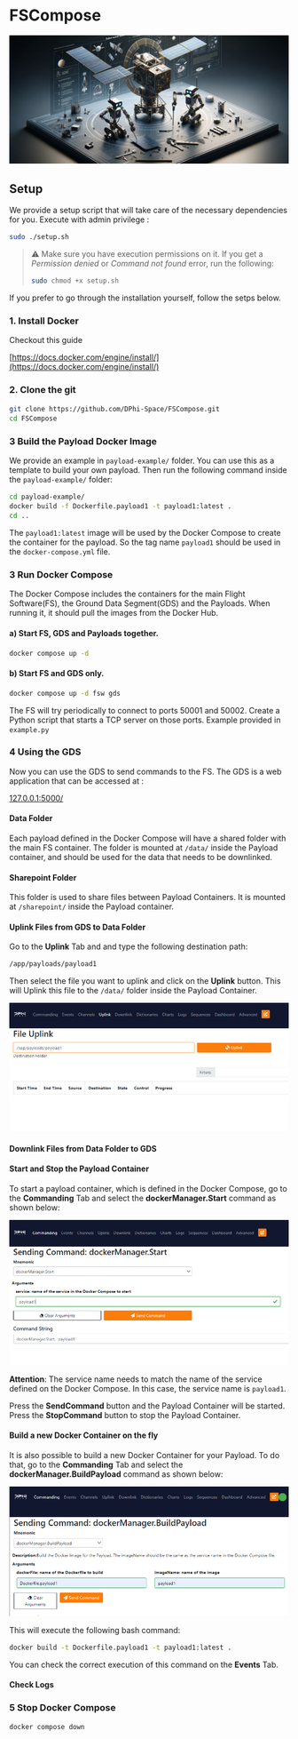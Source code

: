 # FSCompose
![](imgs/logo.png)

## Setup

We provide a setup script that will take care of the necessary dependencies for you. Execute with admin privilege : 

```bash
sudo ./setup.sh
```

> ⚠️ Make sure you have execution permissions on it. If you get a *Permission denied* or *Command not found* error, run the following: 
>```bash
> sudo chmod +x setup.sh
> ``` 

If you prefer to go through the installation yourself, follow the setps below.

### 1. Install Docker 
Checkout this guide 

[https://docs.docker.com/engine/install/](https://docs.docker.com/engine/install/)

### 2. Clone the git 

   ```bash
   git clone https://github.com/DPhi-Space/FSCompose.git
   cd FSCompose
   ```
   
### 3 Build the Payload Docker Image

We provide an example in `payload-example/` folder. You can use this as a template to build your own payload. Then run the following command inside the `payload-example/` folder:
   ```bash
   cd payload-example/
   docker build -f Dockerfile.payload1 -t payload1:latest .
   cd ..
   ```

The `payload1:latest` image will be used by the Docker Compose to create the container for the payload. So the tag name `payload1` should be used in the `docker-compose.yml` file.


### 3 Run Docker Compose 

The Docker Compose includes the containers for the main Flight Software(FS), the Ground Data Segment(GDS) and the Payloads. When running it, it should pull the images from the Docker Hub.

#### a) Start FS, GDS and Payloads together.

   ```bash
   docker compose up -d
   ```

#### b) Start FS and GDS only.
   
   ```bash   
   docker compose up -d fsw gds
   ```
      
The FS will try periodically to connect to ports 50001 and 50002. Create a Python script that starts a TCP server on those ports. Example provided in `example.py`

### 4 Using the GDS 

Now you can use the GDS to send commands to the FS. The GDS is a web application that can be accessed at :

[127.0.0.1:5000/](http://127.0.0.1:5000/)


#### Data Folder

Each payload defined in the Docker Compose will have a shared folder with the main FS container. The folder is mounted at `/data/` inside the Payload container, and should be used for the data that needs to be downlinked. 

#### Sharepoint Folder

This folder is used to share files between Payload Containers. It is mounted at `/sharepoint/` inside the Payload container.  


#### Uplink Files from GDS to Data Folder
Go to the **Uplink** Tab and and type the following destination path:

   ```bash
   /app/payloads/payload1
   ```
   
Then select the file you want to uplink and click on the **Uplink** button. This will Uplink this file to the `/data/` folder inside the Payload Container.

![Alt text](imgs/image.png)

#### Downlink Files from Data Folder to GDS

#### Start and Stop the Payload Container

To start a payload container, which is defined in the Docker Compose, go to the **Commanding** Tab and select the **dockerManager.Start** command as shown below:

   ![Alt text](imgs/image-1.png)


**Attention**: The service name needs to match the name of the service defined on the Docker Compose. In this case, the service name is `payload1`. 

Press the **SendCommand** button and the Payload Container will be started. Press the **StopCommand** button to stop the Payload Container.

#### Build a new Docker Container on the fly
It is also possible to build a new Docker Container for your Payload. To do that, go to the **Commanding** Tab and select the **dockerManager.BuildPayload** command as shown below:

   ![Alt text](imgs/image-5.png)

This will execute the following bash command:

   ```bash
   docker build -t Dockerfile.payload1 -t payload1:latest .
   ```
You can check the correct execution of this command on the **Events** Tab.

#### Check Logs
   






### 5 Stop Docker Compose

   ```bash
   docker compose down
   ```